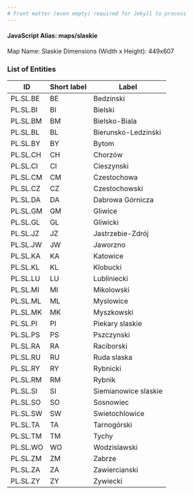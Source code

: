 ```yaml
---
# Front matter (even empty) required for Jekyll to process
---
```


#### JavaScript Alias: maps/slaskie

Map Name: Slaskie
Dimensions (Width x Height): 449x607





### List of Entities

ID | Short label | Label
---|---|---|
PL.SL.BE|BE|Bedzinski
PL.SL.BI|BI|Bielski
PL.SL.BM|BM|Bielsko-Biala
PL.SL.BL|BL|Bierunsko-Ledzinski
PL.SL.BY|BY|Bytom
PL.SL.CH|CH|Chorzów
PL.SL.CI|CI|Cieszynski
PL.SL.CM|CM|Czestochowa
PL.SL.CZ|CZ|Czestochowski
PL.SL.DA|DA|Dabrowa Górnicza
PL.SL.GM|GM|Gliwice
PL.SL.GL|GL|Gliwicki
PL.SL.JZ|JZ|Jastrzebie-Zdrój
PL.SL.JW|JW|Jaworzno
PL.SL.KA|KA|Katowice
PL.SL.KL|KL|Klobucki
PL.SL.LU|LU|Lubliniecki
PL.SL.MI|MI|Mikolowski
PL.SL.ML|ML|Myslowice
PL.SL.MK|MK|Myszkowski
PL.SL.PI|PI|Piekary slaskie
PL.SL.PS|PS|Pszczynski
PL.SL.RA|RA|Raciborski
PL.SL.RU|RU|Ruda slaska
PL.SL.RY|RY|Rybnicki
PL.SL.RM|RM|Rybnik
PL.SL.SI|SI|Siemianowice slaskie
PL.SL.SO|SO|Sosnowiec
PL.SL.SW|SW|Swietochlowice
PL.SL.TA|TA|Tarnogórski
PL.SL.TM|TM|Tychy
PL.SL.WO|WO|Wodzislawski
PL.SL.ZM|ZM|Zabrze
PL.SL.ZA|ZA|Zawiercianski
PL.SL.ZY|ZY|Zywiecki


